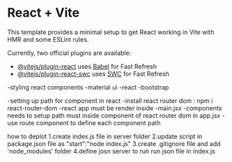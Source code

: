 # React + Vite

This template provides a minimal setup to get React working in Vite with HMR and some ESLint rules.

Currently, two official plugins are available:

- [@vitejs/plugin-react](https://github.com/vitejs/vite-plugin-react/blob/main/packages/plugin-react/README.md) uses [Babel](https://babeljs.io/) for Fast Refresh
- [@vitejs/plugin-react-swc](https://github.com/vitejs/vite-plugin-react-swc) uses [SWC](https://swc.rs/) for Fast Refresh


-styling  react components
    -material ui
    -react -bootstrap

-setting up path for component in react
    -install react router dom : npm i react-router-dom
        -react app must be render inside <BrowserRouter> -main.jsx
        -components needs to setup path must inside <Routes> component of react router dom in app.jsx 
        -use route component to define each component path


how to deplot
1.create index.js file in server folder
2.update script in package.json file as "start":"node index.js"
3.create .gitignore file and add 'node_modules' folder
4.define josn server to run run json file in index.js